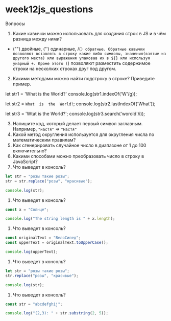 # week12js_questions

Вопросы

1. Какие кавычки можно использовать для создания строк в JS и в чём разница между ними?

- ("") двойные, ('') одинарные, /(`) обратные. Обратные кавычки позволяют вставлять в строку какие либо символы, значения(взятые из другого места) или выражения упаковав их в ${} или используя унарный +. Кроме этого (`) позволяют разместить содержимое строки на несколких строках друг под другом.

2. Какими методами можно найти подстроку в строке? Приведите пример.

let str1 = 'What is the World?'
console.log(str1.indexOf('W'/g));

let str2 = `What 
  is 
  the 
  World?`;
console.log(str2.lastIndexOf('What'));

let str3 = 'Wtat is the World?';
console.log(str3.search('worold'/i));

3. Напишите код, который делает первый символ заглавным. Например, `"настя"` ⇒ `"Настя"`
4. Какой метод округления используется для округления числа по математическим правилам?
5. Как сгенерировать случайное число в диапазоне от 1 до 100 включительно?
6. Какими способами можно преобразовать число в строку в JavaScript?
7. Что выведет в консоль?

```jsx
let str = "розы такие розы";
str = str.replace("розы", "красивые");

console.log(str);
```

1. Что выведет в консоль?

```jsx
const x = "Солнце";

console.log("The string length is " + x.length);
```

1. Что выведет в консоль?

```jsx
const originalText = "ВелоСипед";
const upperText = originalText.toUpperCase();

console.log(upperText);
```

1. Что выведет в консоль?

```jsx
let str = "розы такие розы";
str.replace("розы", "красивые");

console.log(str);
```

1. Что выведет в консоль?

```jsx
const str = "abcdefghij";

console.log("(2,3): " + str.substring(2, 5));
```
